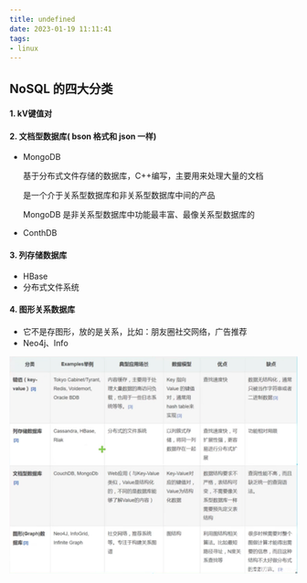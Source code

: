 ```yaml
---
title: undefined
date: 2023-01-19 11:11:41
tags:
- linux
---
```


## NoSQL 的四大分类

#### 1. kV键值对

#### 2. 文档型数据库( bson 格式和 json 一样)

- MongoDB

    基于分布式文件存储的数据库，C++编写，主要用来处理大量的文档

    是一个介于关系型数据库和非关系型数据库中间的产品

    MongoDB 是非关系型数据库中功能最丰富、最像关系型数据库的

- ConthDB

#### 3. 列存储数据库

- HBase
- 分布式文件系统

#### 4. 图形关系数据库

- 它不是存图形，放的是关系，比如：朋友圈社交网络，广告推荐
- Neo4j、Info

![](./image/NoSQL四大分类对比.png)